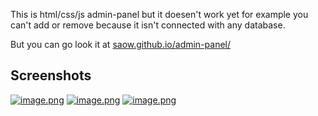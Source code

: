 This is html/css/js admin-panel but it doesen't work yet for example you can't add or remove because it isn't connected with any database.

But you can go look it at [saow.github.io/admin-panel/](https://saow.github.io/admin-panel/)

## Screenshots
[![image.png](https://i.postimg.cc/3wBkBdjJ/image.png)](https://postimg.cc/LqJ4440r)
[![image.png](https://i.postimg.cc/x1j8d0Dw/image.png)](https://postimg.cc/BXy4Yfvp)
[![image.png](https://i.postimg.cc/zXGYb3vF/image.png)](https://postimg.cc/V5pV2fjJ)
